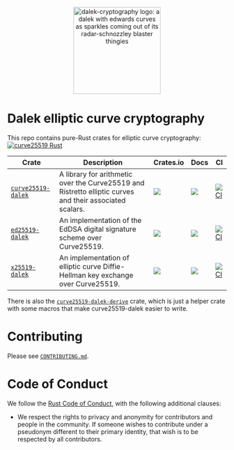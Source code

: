 <p align="center">
<img
 alt="dalek-cryptography logo: a dalek with edwards curves as sparkles coming out of its radar-schnozzley blaster thingies"
 width="200px"
 src="https://cdn.jsdelivr.net/gh/dalek-cryptography/curve25519-dalek/docs/assets/dalek-logo-clear.png"/>
</p>

# Dalek elliptic curve cryptography

This repo contains pure-Rust crates for elliptic curve cryptography:
[![curve25519 Rust]()](https://github.com/dalek-cryptography/curve25519-dalek/actions/workflows/curve25519-dalek.yml)

|                 Crate                    |   Description  | Crates.io | Docs | CI                                                                                                                                                                                                                          |
-------------------------------------------|----------------|-----------|------|-----------------------------------------------------------------------------------------------------------------------------------------------------------------------------------------------------------------------------
| [`curve25519-dalek`](./curve25519-dalek) | A library for arithmetic over the Curve25519 and Ristretto elliptic curves and their associated scalars. | [![](https://img.shields.io/crates/v/curve25519-dalek.svg)](https://crates.io/crates/curve25519-dalek) | [![](https://img.shields.io/docsrs/curve25519-dalek)](https://docs.rs/curve25519-dalek) | [![CI](https://github.com/dalek-cryptography/curve25519-dalek/actions/workflows/curve25519-dalek.yml/badge.svg?branch=main)](https://github.com/dalek-cryptography/curve25519-dalek/actions/workflows/curve25519-dalek.yml) |
| [`ed25519-dalek`](./ed25519-dalek)       | An implementation of the EdDSA digital signature scheme over Curve25519. | [![](https://img.shields.io/crates/v/ed25519-dalek.svg)](https://crates.io/crates/ed25519-dalek) | [![](https://docs.rs/ed25519-dalek/badge.svg)](https://docs.rs/ed25519-dalek) | [![CI](https://github.com/dalek-cryptography/curve25519-dalek/actions/workflows/ed25519-dalek.yml/badge.svg?branch=main)](https://github.com/dalek-cryptography/curve25519-dalek/actions/workflows/ed25519-dalek.yml)       |
| [`x25519-dalek`](./x25519-dalek)         | An implementation of elliptic curve Diffie-Hellman key exchange over Curve25519. | [![](https://img.shields.io/crates/v/x25519-dalek.svg)](https://crates.io/crates/x25519-dalek) | [![](https://docs.rs/x25519-dalek/badge.svg)](https://docs.rs/x25519-dalek) | [![CI](https://github.com/dalek-cryptography/curve25519-dalek/actions/workflows/x25519-dalek.yml/badge.svg?branch=main)](https://github.com/dalek-cryptography/curve25519-dalek/actions/workflows/x25519-dalek.yml)         |

There is also the [`curve25519-dalek-derive`](./curve25519-dalek-derive) crate, which is just a helper crate with some macros that make curve25519-dalek easier to write.

# Contributing

Please see [`CONTRIBUTING.md`](./CONTRIBUTING.md).

# Code of Conduct

We follow the [Rust Code of Conduct](http://www.rust-lang.org/conduct.html),
with the following additional clauses:

* We respect the rights to privacy and anonymity for contributors and people in
  the community.  If someone wishes to contribute under a pseudonym different to
  their primary identity, that wish is to be respected by all contributors.
